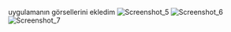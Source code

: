 uygulamanın görsellerini ekledim
![Screenshot_5](https://github.com/Gamzesrn/javascript-example/assets/117711013/0447f0fe-8985-4b48-aefc-e1e030efdf00)
![Screenshot_6](https://github.com/Gamzesrn/javascript-example/assets/117711013/903737fb-bc9b-4c79-b776-12ac12dce924)
![Screenshot_7](https://github.com/Gamzesrn/javascript-example/assets/117711013/616e660b-28a5-49a6-ae41-1bafc253d296)

